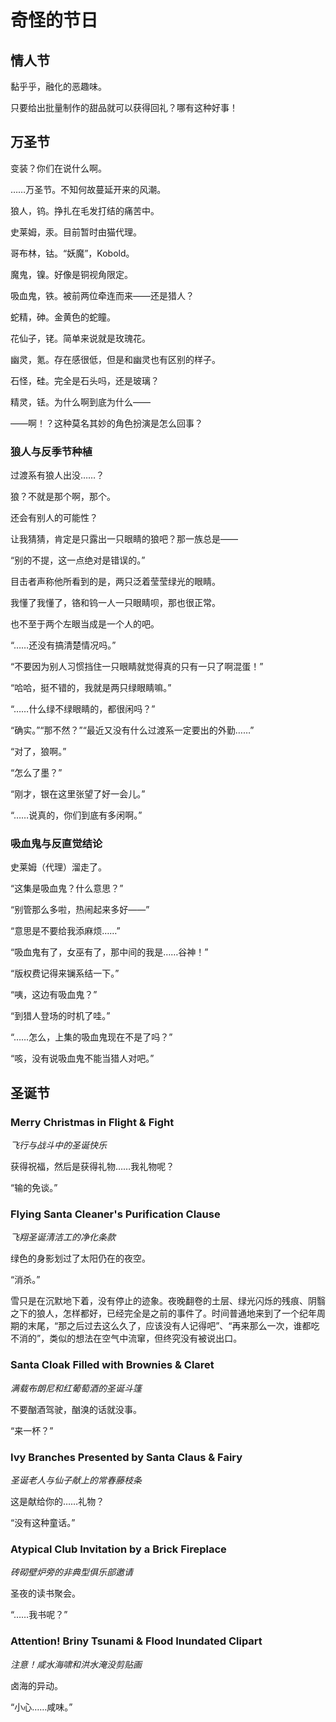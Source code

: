 # 奇怪的节日

## 情人节

黏乎乎，融化的恶趣味。

只要给出批量制作的甜品就可以获得回礼？哪有这种好事！

## 万圣节

变装？你们在说什么啊。

……万圣节。不知何故蔓延开来的风潮。

狼人，钨。挣扎在毛发打结的痛苦中。

史莱姆，汞。目前暂时由猫代理。

哥布林，钴。“妖魔”，Kobold。

魔鬼，镍。好像是铜视角限定。

吸血鬼，铁。被前两位牵连而来——还是猎人？

蛇精，砷。金黄色的蛇瞳。

花仙子，铑。简单来说就是玫瑰花。

幽灵，氪。存在感很低，但是和幽灵也有区别的样子。

石怪，硅。完全是石头吗，还是玻璃？

精灵，铥。为什么啊到底为什么——

——啊！？这种莫名其妙的角色扮演是怎么回事？

### 狼人与反季节种植

过渡系有狼人出没……？

狼？不就是那个啊，那个。

还会有别人的可能性？

让我猜猜，肯定是只露出一只眼睛的狼吧？那一族总是——

<span class="c106">“别的不提，这一点绝对是错误的。”</span>

目击者声称他所看到的是，两只泛着莹莹绿光的眼睛。

我懂了我懂了，铬和钨一人一只眼睛呗，那也很正常。

也不至于两个左眼当成是一个人的吧。

<span class="c042">“……还没有搞清楚情况吗。”</span>

<span class="c024">“不要因为别人习惯挡住一只眼睛就觉得真的只有一只了啊混蛋！”</span>

<span class="c026">“哈哈，挺不错的，我就是两只绿眼睛嘛。”</span>

<span class="c074">“……什么绿不绿眼睛的，都很闲吗？”</span>

<span class="c042">“确实。”</span><span class="c024">“那不然？”</span><span class="c026">“最近又没有什么过渡系一定要出的外勤……”</span>

<span class="c042">“对了，狼啊。”</span>

<span class="c074">“怎么了墨？”</span>

<span class="c042">“刚才，银在这里张望了好一会儿。”</span>

<span class="c074">“……说真的，你们到底有多闲啊。”</span>

### 吸血鬼与反直觉结论

史莱姆（代理）溜走了。

<span class="c080">“这集是吸血鬼？什么意思？”</span>

<span class="c048">“别管那么多啦，热闹起来多好——”</span>

<span class="c030">“意思是不要给我添麻烦……”</span>

<span class="c048">“吸血鬼有了，女巫有了，那中间的我是……谷神！”</span>

<span class="c058">“版权费记得来镧系结一下。”</span>

<span class="c028">“咦，这边有吸血鬼？”</span>

<span class="c027">“到猎人登场的时机了哇。”</span>

<span class="c030">“……怎么，上集的吸血鬼现在不是了吗？”</span>

<span class="c026">“咳，没有说吸血鬼不能当猎人对吧。”</span>

## 圣诞节

### Merry Christmas in <span class="c009">F</span>light & <span class="c009">F</span>ight

*飞行与战斗中的圣诞快乐*

获得祝福，然后是获得礼物……我礼物呢？

<span class="c009">“输的免谈。”</span>

### <span class="c009">F</span>lying Santa <span class="c017">Cl</span>eaner's Purification <span class="c017">Cl</span>ause

*飞翔圣诞清洁工的净化条款*

绿色的身影划过了太阳仍在的夜空。

<span class="c017">“消杀。”</span>

雪只是在沉默地下着，没有停止的迹象。夜晚翻卷的土层、绿光闪烁的残痕、阴翳之下的狼人，怎样都好，已经完全是之前的事件了。时间普通地来到了一个纪年周期的末尾，“那之后过去这么久了，应该没有人记得吧”、“再来那么一次，谁都吃不消的”，类似的想法在空气中流窜，但终究没有被说出口。

### Santa <span class="c017">Cl</span>oak <span class="c009">F</span>illed with <span class="c035">Br</span>ownies & <span class="c017">Cl</span>aret

*满载布朗尼和红葡萄酒的圣诞斗篷*

不要酗酒驾驶，酗溴的话就没事。

<span class="c035">“来一杯？”</span>

### <span class="c053">I</span>vy <span class="c035">Br</span>anches Presented by Santa <span class="c017">Cl</span>aus & <span class="c009">F</span>airy

*圣诞老人与仙子献上的常春藤枝条*

这是献给你的……礼物？

<span class="c053">“没有这种童话。”</span>

### <span class="c085">At</span>ypical <span class="c017">Cl</span>ub <span class="c053">I</span>nvitation  by a <span class="c035">Br</span>ick <span class="c009">F</span>ireplace

*砖砌壁炉旁的非典型俱乐部邀请*

圣夜的读书聚会。

<span class="c085">“……我书呢？”</span>

### <span class="c085">At</span>tention! <span class="c035">Br</span>iny <span class="c117">Ts</span>unami & <span class="c009">F</span>lood <span class="c053">I</span>nundated <span class="c017">Cl</span>ipart

*注意！咸水海啸和洪水淹没剪贴画*

卤海的异动。

<span class="c117">“小心……咸味。”</span>
